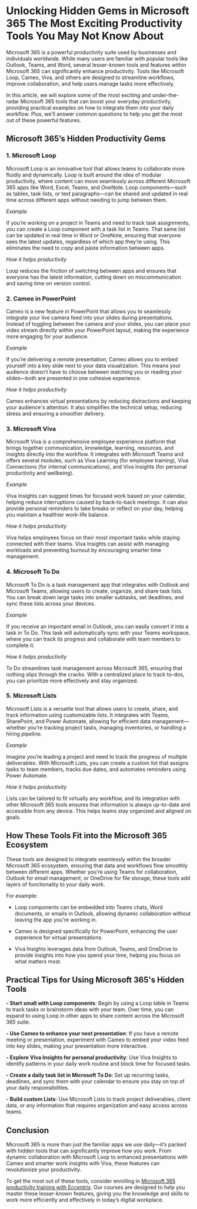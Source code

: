 # Unlocking Hidden Gems in Microsoft 365 The Most Exciting Productivity Tools You May Not Know About
Microsoft 365 is a powerful productivity suite used by businesses and individuals worldwide. While many users are familiar with popular tools like Outlook, Teams, and Word, several lesser-known tools and features within Microsoft 365 can significantly enhance productivity. Tools like Microsoft Loop, Cameo, Viva, and others are designed to streamline workflows, improve collaboration, and help users manage tasks more effectively. 

In this article, we will explore some of the most exciting and under-the-radar Microsoft 365 tools that can boost your everyday productivity, providing practical examples on how to integrate them into your daily workflow. Plus, we’ll answer common questions to help you get the most out of these powerful features. 

## Microsoft 365’s Hidden Productivity Gems 

### 1. Microsoft Loop 

Microsoft Loop is an innovative tool that allows teams to collaborate more fluidly and dynamically. Loop is built around the idea of modular productivity, where content can move seamlessly across different Microsoft 365 apps like Word, Excel, Teams, and OneNote. Loop components—such as tables, task lists, or text paragraphs—can be shared and updated in real time across different apps without needing to jump between them. 

_Example_

If you’re working on a project in Teams and need to track task assignments, you can create a Loop component with a task list in Teams. That same list can be updated in real time in Word or OneNote, ensuring that everyone sees the latest updates, regardless of which app they’re using. This eliminates the need to copy and paste information between apps. 

_How it helps productivity_ 

Loop reduces the friction of switching between apps and ensures that everyone has the latest information, cutting down on miscommunication and saving time on version control. 

### 2. Cameo in PowerPoint 

Cameo is a new feature in PowerPoint that allows you to seamlessly integrate your live camera feed into your slides during presentations. Instead of toggling between the camera and your slides, you can place your video stream directly within your PowerPoint layout, making the experience more engaging for your audience. 

_Example_ 

If you’re delivering a remote presentation, Cameo allows you to embed yourself into a key slide next to your data visualization. This means your audience doesn’t have to choose between watching you or reading your slides—both are presented in one cohesive experience. 

_How it helps productivity_ 

Cameo enhances virtual presentations by reducing distractions and keeping your audience's attention. It also simplifies the technical setup, reducing stress and ensuring a smoother delivery. 

### 3. Microsoft Viva 

Microsoft Viva is a comprehensive employee experience platform that brings together communication, knowledge, learning, resources, and insights directly into the workflow. It integrates with Microsoft Teams and offers several modules, such as Viva Learning (for employee training), Viva Connections (for internal communications), and Viva Insights (for personal productivity and wellbeing). 

_Example_ 

Viva Insights can suggest times for focused work based on your calendar, helping reduce interruptions caused by back-to-back meetings. It can also provide personal reminders to take breaks or reflect on your day, helping you maintain a healthier work-life balance. 

_How it helps productivity_ 

Viva helps employees focus on their most important tasks while staying connected with their teams. Viva Insights can assist with managing workloads and preventing burnout by encouraging smarter time management. 

### 4. Microsoft To Do 

Microsoft To Do is a task management app that integrates with Outlook and Microsoft Teams, allowing users to create, organize, and share task lists. You can break down large tasks into smaller subtasks, set deadlines, and sync these lists across your devices. 

_Example_ 

If you receive an important email in Outlook, you can easily convert it into a task in To Do. This task will automatically sync with your Teams workspace, where you can track its progress and collaborate with team members to complete it. 

_How it helps productivity_ 

To Do streamlines task management across Microsoft 365, ensuring that nothing slips through the cracks. With a centralized place to track to-dos, you can prioritize more effectively and stay organized. 

### 5. Microsoft Lists 

Microsoft Lists is a versatile tool that allows users to create, share, and track information using customizable lists. It integrates with Teams, SharePoint, and Power Automate, allowing for efficient data management—whether you’re tracking project tasks, managing inventories, or handling a hiring pipeline. 

_Example_ 

Imagine you’re leading a project and need to track the progress of multiple deliverables. With Microsoft Lists, you can create a custom list that assigns tasks to team members, tracks due dates, and automates reminders using Power Automate. 

_How it helps productivity_ 

Lists can be tailored to fit virtually any workflow, and its integration with other Microsoft 365 tools ensures that information is always up-to-date and accessible from any device. This helps teams stay organized and aligned on goals. 

## How These Tools Fit into the Microsoft 365 Ecosystem 

These tools are designed to integrate seamlessly within the broader Microsoft 365 ecosystem, ensuring that data and workflows flow smoothly between different apps. Whether you’re using Teams for collaboration, Outlook for email management, or OneDrive for file storage, these tools add layers of functionality to your daily work. 

For example: 

- Loop components can be embedded into Teams chats, Word documents, or emails in Outlook, allowing dynamic collaboration without leaving the app you're working in. 

- Cameo is designed specifically for PowerPoint, enhancing the user experience for virtual presentations. 

- Viva Insights leverages data from Outlook, Teams, and OneDrive to provide insights into how you spend your time, helping you focus on what matters most. 

## Practical Tips for Using Microsoft 365's Hidden Tools 

**- Start small with Loop components**: Begin by using a Loop table in Teams to track tasks or brainstorm ideas with your team. Over time, you can expand to using Loop in other apps to share content across the Microsoft 365 suite. 

**- Use Cameo to enhance your next presentation**: If you have a remote meeting or presentation, experiment with Cameo to embed your video feed into key slides, making your presentation more interactive. 

**- Explore Viva Insights for personal productivity**: Use Viva Insights to identify patterns in your daily work routine and block time for focused tasks. 

**- Create a daily task list in Microsoft To Do**: Set up recurring tasks, deadlines, and sync them with your calendar to ensure you stay on top of your daily responsibilities. 

**- Build custom Lists**: Use Microsoft Lists to track project deliverables, client data, or any information that requires organization and easy access across teams. 

## Conclusion 

Microsoft 365 is more than just the familiar apps we use daily—it’s packed with hidden tools that can significantly improve how you work. From dynamic collaboration with Microsoft Loop to enhanced presentations with Cameo and smarter work insights with Viva, these features can revolutionize your productivity. 

To get the most out of these tools, consider enrolling in [Microsoft 365 productivity training with Eccentrix](https://www.eccentrix.ca/en/courses/microsoft/cloud-productivity). Our courses are designed to help you master these lesser-known features, giving you the knowledge and skills to work more efficiently and effectively in today’s digital workplace. 
